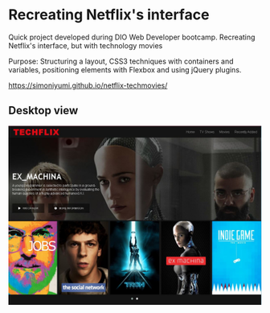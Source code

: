 # Recreating Netflix's interface
Quick project developed during DIO Web Developer bootcamp. 
Recreating Netflix's interface, but with technology movies

Purpose:
Structuring a layout, CSS3 techniques with containers and variables, positioning elements with Flexbox and using jQuery plugins.

https://simoniyumi.github.io/netflix-techmovies/

## Desktop view 
![Screenshot Desktop](https://raw.githubusercontent.com/simoniyumi/netflix-techmovies/master/img/screen.JPG)
